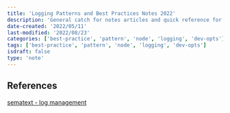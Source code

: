 ```yaml
---
title: 'Logging Patterns and Best Practices Notes 2022'
description: 'General catch for notes articles and quick reference for better logging'
date-created: '2022/05/11'
last-modified: '2022/08/23'
categories: ['best-practice', 'pattern', 'node', 'logging', 'dev-opts']
tags: ['best-practice', 'pattern', 'node', 'logging', 'dev-opts']
isdraft: false
type: 'note'
---
```


## References

[sematext - log management](https://sematext.com/guides/log-management/)
